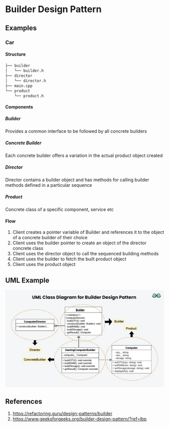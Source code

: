 # Builder Design Pattern

## Examples

### Car

#### Structure
```
├── builder
│   └── builder.h
├── director
│   └── director.h
├── main.cpp
└── product
    └── product.h
```

#### Components

##### Builder
Provides a common interface to be followed by all concrete builders

##### Concrete Builder
Each concrete builder offers a variation in the actual product object created

##### Director
Director contains a builder object and has methods for calling builder methods defined in a particular sequence

##### Product
Concrete class of a specific component, service etc

#### Flow
1. Client creates a pointer variable of Builder and references it to the object of a concrete builder of their choice
2. Client uses the builder pointer to create an object of the director concrete class
3. Client uses the director object to call the sequenced building methods
4. Client uses the builder to fetch the built product object
5. Client uses the product object



## UML Example
![UML Builder](../../imgs/uml-builder.png)


## References
1. https://refactoring.guru/design-patterns/builder
2. https://www.geeksforgeeks.org/builder-design-pattern/?ref=lbp